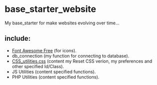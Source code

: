 # base_starter_website
My base_starter for make websites evolving over time...

## include:
 - <a href="https://fontawesome.com/">Font Awesome Free</a> (for icons).
 - db_connection (my function for connecting to database).
 - <a href="https://github.com/StephaneJDeschamps/CSS_utilities.css">CSS_utilities.css</a> (content my Reset CSS verion, my preferences and other specified Id/Class). 
 - JS Utilities (content specified functions).
 - PHP Utilities (content specified functions).


